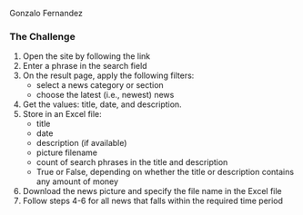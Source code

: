 Gonzalo Fernandez
### The Challenge
1. Open the site by following the link
2. Enter a phrase in the search field
3. On the result page, apply the following filters:
    - select a news category or section
    - choose the latest (i.e., newest) news
4. Get the values: title, date, and description.
5. Store in an Excel file:
    - title
    - date
    - description (if available)
    - picture filename
    - count of search phrases in the title and description
    - True or False, depending on whether the title or description contains any amount of money
6. Download the news picture and specify the file name in the Excel file
7. Follow steps 4-6 for all news that falls within the required time period

